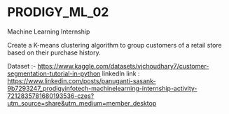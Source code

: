 # PRODIGY_ML_02
Machine Learning Internship

Create a K-means clustering algorithm to group customers of a retail store based on their purchase history.



Dataset :- https://www.kaggle.com/datasets/vjchoudhary7/customer-segmentation-tutorial-in-python
linkedIn link : https://www.linkedin.com/posts/panuganti-sasank-9b7293247_prodigyinfotech-machinelearning-internship-activity-7212835781680193536-czes?utm_source=share&utm_medium=member_desktop
